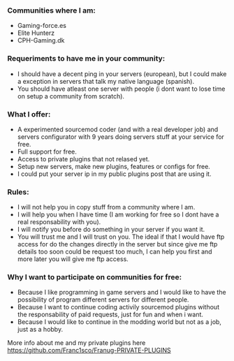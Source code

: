 ### Communities where I am:

* Gaming-force.es
* Elite Hunterz
* CPH-Gaming.dk


### Requeriments to have me in your community:

* I should have a decent ping in your servers (european), but I could make a exception in servers that talk my native language (spanish).
* You should have atleast one server with people (i dont want to lose time on setup a community from scratch).


### What I offer:

* A experimented sourcemod coder (and with a real developer job) and servers configurator with 9 years doing servers stuff at your service for free.
* Full support for free.
* Access to private plugins that not relased yet.
* Setup new servers, make new plugins, features or configs for free.
* I could put your server ip in my public plugins post that are using it.


### Rules:

* I will not help you in copy stuff from a community where I am.
* I will help you when I have time (I am working for free so I dont have a real responsability with you).
* I will notify you before do something in your server if you want it.
* You will trust me and I will trust on you. The ideal if that I would have ftp access for do the changes directly in the server but since give me ftp details too soon could be request too much, I can help you first and more later you will give me ftp access.


### Why I want to participate on communities for free:

* Because I like programming in game servers and I would like to have the possibility of program different servers for different people.
* Because I want to continue coding activily sourcemod plugins without the responsability of paid requests, just for fun and when i want.
* Because I would like to continue in the modding world but not as a job, just as a hobby.


More info about me and my private plugins here https://github.com/Franc1sco/Franug-PRIVATE-PLUGINS
